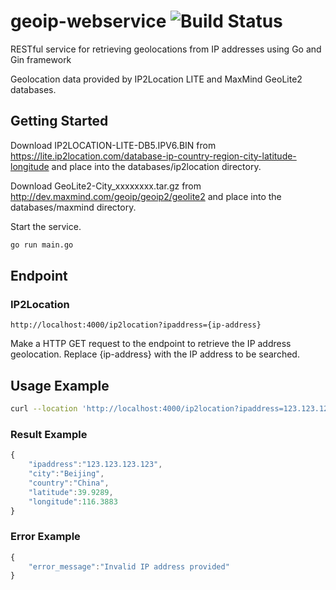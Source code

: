 # geoip-webservice ![Build Status](https://github.com/zulhilmizainuddin/geoip-webservice/actions/workflows/build.yml/badge.svg?branch=master)

RESTful service for retrieving geolocations from IP addresses using Go and Gin framework

Geolocation data provided by IP2Location LITE and MaxMind GeoLite2 databases.

## Getting Started

Download IP2LOCATION-LITE-DB5.IPV6.BIN from https://lite.ip2location.com/database-ip-country-region-city-latitude-longitude and place into the databases/ip2location directory.

Download GeoLite2-City_xxxxxxxx.tar.gz from http://dev.maxmind.com/geoip/geoip2/geolite2 and place into the databases/maxmind directory.

Start the service.
```bash
go run main.go
```

## Endpoint
### IP2Location
```
http://localhost:4000/ip2location?ipaddress={ip-address}
```

Make a HTTP GET request to the endpoint to retrieve the IP address geolocation. Replace {ip-address} with the IP address to be searched.

## Usage Example
```bash
curl --location 'http://localhost:4000/ip2location?ipaddress=123.123.123.123'
```

### Result Example
```javascript
{
    "ipaddress":"123.123.123.123",
    "city":"Beijing",
    "country":"China",
    "latitude":39.9289,
    "longitude":116.3883
}
```

### Error Example
```javascript
{
    "error_message":"Invalid IP address provided"
}
```
